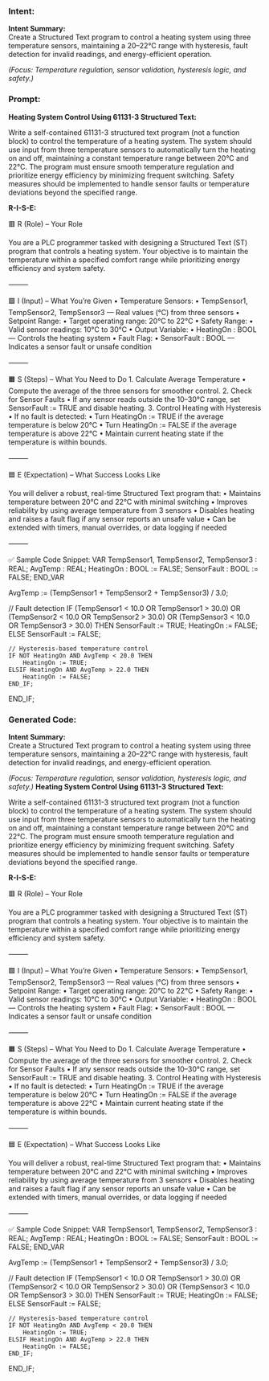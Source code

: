 ### Intent:
**Intent Summary:**  
Create a Structured Text program to control a heating system using three temperature sensors, maintaining a 20–22°C range with hysteresis, fault detection for invalid readings, and energy-efficient operation.  

*(Focus: Temperature regulation, sensor validation, hysteresis logic, and safety.)*

### Prompt:
**Heating System Control Using 61131-3 Structured Text:**

Write a self-contained 61131-3 structured text program (not a function block) to control the temperature of a heating system. The system should use input from three temperature sensors to automatically turn the heating on and off, maintaining a constant temperature range between 20°C and 22°C. The program must ensure smooth temperature regulation and prioritize energy efficiency by minimizing frequent switching. Safety measures should be implemented to handle sensor faults or temperature deviations beyond the specified range.

**R-I-S-E:**

🟥 R (Role) – Your Role

You are a PLC programmer tasked with designing a Structured Text (ST) program that controls a heating system. Your objective is to maintain the temperature within a specified comfort range while prioritizing energy efficiency and system safety.

⸻

🟩 I (Input) – What You’re Given
	•	Temperature Sensors:
	•	TempSensor1, TempSensor2, TempSensor3 — Real values (°C) from three sensors
	•	Setpoint Range:
	•	Target operating range: 20°C to 22°C
	•	Safety Range:
	•	Valid sensor readings: 10°C to 30°C
	•	Output Variable:
	•	HeatingOn : BOOL — Controls the heating system
	•	Fault Flag:
	•	SensorFault : BOOL — Indicates a sensor fault or unsafe condition

⸻

🟧 S (Steps) – What You Need to Do
	1.	Calculate Average Temperature
	•	Compute the average of the three sensors for smoother control.
	2.	Check for Sensor Faults
	•	If any sensor reads outside the 10–30°C range, set SensorFault := TRUE and disable heating.
	3.	Control Heating with Hysteresis
	•	If no fault is detected:
	•	Turn HeatingOn := TRUE if the average temperature is below 20°C
	•	Turn HeatingOn := FALSE if the average temperature is above 22°C
	•	Maintain current heating state if the temperature is within bounds.

⸻

🟦 E (Expectation) – What Success Looks Like

You will deliver a robust, real-time Structured Text program that:
	•	Maintains temperature between 20°C and 22°C with minimal switching
	•	Improves reliability by using average temperature from 3 sensors
	•	Disables heating and raises a fault flag if any sensor reports an unsafe value
	•	Can be extended with timers, manual overrides, or data logging if needed

⸻

✅ Sample Code Snippet:
VAR
    TempSensor1, TempSensor2, TempSensor3 : REAL;
    AvgTemp : REAL;
    HeatingOn : BOOL := FALSE;
    SensorFault : BOOL := FALSE;
END_VAR

AvgTemp := (TempSensor1 + TempSensor2 + TempSensor3) / 3.0;

// Fault detection
IF (TempSensor1 < 10.0 OR TempSensor1 > 30.0) OR
   (TempSensor2 < 10.0 OR TempSensor2 > 30.0) OR
   (TempSensor3 < 10.0 OR TempSensor3 > 30.0) THEN
    SensorFault := TRUE;
    HeatingOn := FALSE;
ELSE
    SensorFault := FALSE;

    // Hysteresis-based temperature control
    IF NOT HeatingOn AND AvgTemp < 20.0 THEN
        HeatingOn := TRUE;
    ELSIF HeatingOn AND AvgTemp > 22.0 THEN
        HeatingOn := FALSE;
    END_IF;
END_IF;

### Generated Code:
**Intent Summary:**  
Create a Structured Text program to control a heating system using three temperature sensors, maintaining a 20–22°C range with hysteresis, fault detection for invalid readings, and energy-efficient operation.  

*(Focus: Temperature regulation, sensor validation, hysteresis logic, and safety.)*
**Heating System Control Using 61131-3 Structured Text:**

Write a self-contained 61131-3 structured text program (not a function block) to control the temperature of a heating system. The system should use input from three temperature sensors to automatically turn the heating on and off, maintaining a constant temperature range between 20°C and 22°C. The program must ensure smooth temperature regulation and prioritize energy efficiency by minimizing frequent switching. Safety measures should be implemented to handle sensor faults or temperature deviations beyond the specified range.

**R-I-S-E:**

🟥 R (Role) – Your Role

You are a PLC programmer tasked with designing a Structured Text (ST) program that controls a heating system. Your objective is to maintain the temperature within a specified comfort range while prioritizing energy efficiency and system safety.

⸻

🟩 I (Input) – What You’re Given
	•	Temperature Sensors:
	•	TempSensor1, TempSensor2, TempSensor3 — Real values (°C) from three sensors
	•	Setpoint Range:
	•	Target operating range: 20°C to 22°C
	•	Safety Range:
	•	Valid sensor readings: 10°C to 30°C
	•	Output Variable:
	•	HeatingOn : BOOL — Controls the heating system
	•	Fault Flag:
	•	SensorFault : BOOL — Indicates a sensor fault or unsafe condition

⸻

🟧 S (Steps) – What You Need to Do
	1.	Calculate Average Temperature
	•	Compute the average of the three sensors for smoother control.
	2.	Check for Sensor Faults
	•	If any sensor reads outside the 10–30°C range, set SensorFault := TRUE and disable heating.
	3.	Control Heating with Hysteresis
	•	If no fault is detected:
	•	Turn HeatingOn := TRUE if the average temperature is below 20°C
	•	Turn HeatingOn := FALSE if the average temperature is above 22°C
	•	Maintain current heating state if the temperature is within bounds.

⸻

🟦 E (Expectation) – What Success Looks Like

You will deliver a robust, real-time Structured Text program that:
	•	Maintains temperature between 20°C and 22°C with minimal switching
	•	Improves reliability by using average temperature from 3 sensors
	•	Disables heating and raises a fault flag if any sensor reports an unsafe value
	•	Can be extended with timers, manual overrides, or data logging if needed

⸻

✅ Sample Code Snippet:
VAR
    TempSensor1, TempSensor2, TempSensor3 : REAL;
    AvgTemp : REAL;
    HeatingOn : BOOL := FALSE;
    SensorFault : BOOL := FALSE;
END_VAR

AvgTemp := (TempSensor1 + TempSensor2 + TempSensor3) / 3.0;

// Fault detection
IF (TempSensor1 < 10.0 OR TempSensor1 > 30.0) OR
   (TempSensor2 < 10.0 OR TempSensor2 > 30.0) OR
   (TempSensor3 < 10.0 OR TempSensor3 > 30.0) THEN
    SensorFault := TRUE;
    HeatingOn := FALSE;
ELSE
    SensorFault := FALSE;

    // Hysteresis-based temperature control
    IF NOT HeatingOn AND AvgTemp < 20.0 THEN
        HeatingOn := TRUE;
    ELSIF HeatingOn AND AvgTemp > 22.0 THEN
        HeatingOn := FALSE;
    END_IF;
END_IF;
